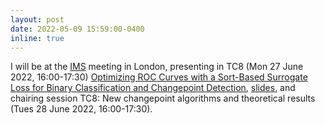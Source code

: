 ```yaml
---
layout: post
date: 2022-05-09 15:59:00-0400
inline: true
---
```


I will be at the
[IMS](https://www.imsannualmeeting-london2022.com/program) meeting in
London, presenting in TC8 (Mon 27 June 2022,
16:00-17:30) [Optimizing ROC Curves with a Sort-Based Surrogate Loss
for Binary Classification and Changepoint
Detection](https://arxiv.org/abs/2107.01285),
[slides](https://raw.githubusercontent.com/tdhock/max-generalized-auc/master/HOCKING-slides-london.pdf),
and chairing session TC8: New changepoint algorithms and theoretical
results (Tues 28 June 2022, 16:00-17:30).
